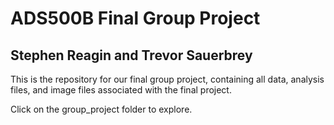 # ADS500B Final Group Project
## Stephen Reagin and Trevor Sauerbrey

This is the repository for our final group project, containing all data, analysis files, and image files associated with the final project.

Click on the group_project folder to explore.
